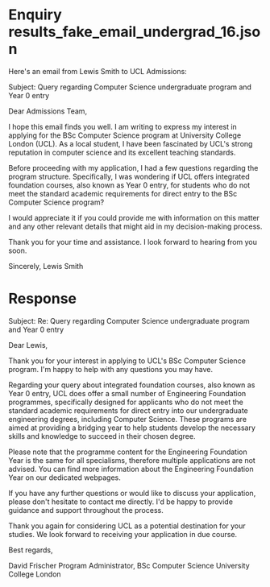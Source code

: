
# Enquiry results_fake_email_undergrad_16.json

Here's an email from Lewis Smith to UCL Admissions:

Subject: Query regarding Computer Science undergraduate program and Year 0 entry

Dear Admissions Team,

I hope this email finds you well. I am writing to express my interest in applying for the BSc Computer Science program at University College London (UCL). As a local student, I have been fascinated by UCL's strong reputation in computer science and its excellent teaching standards.

Before proceeding with my application, I had a few questions regarding the program structure. Specifically, I was wondering if UCL offers integrated foundation courses, also known as Year 0 entry, for students who do not meet the standard academic requirements for direct entry to the BSc Computer Science program?

I would appreciate it if you could provide me with information on this matter and any other relevant details that might aid in my decision-making process.

Thank you for your time and assistance. I look forward to hearing from you soon.

Sincerely,
Lewis Smith

# Response

Subject: Re: Query regarding Computer Science undergraduate program and Year 0 entry

Dear Lewis,

Thank you for your interest in applying to UCL's BSc Computer Science program. I'm happy to help with any questions you may have.

Regarding your query about integrated foundation courses, also known as Year 0 entry, UCL does offer a small number of Engineering Foundation programmes, specifically designed for applicants who do not meet the standard academic requirements for direct entry into our undergraduate engineering degrees, including Computer Science. These programs are aimed at providing a bridging year to help students develop the necessary skills and knowledge to succeed in their chosen degree.

Please note that the programme content for the Engineering Foundation Year is the same for all specialisms, therefore multiple applications are not advised. You can find more information about the Engineering Foundation Year on our dedicated webpages.

If you have any further questions or would like to discuss your application, please don't hesitate to contact me directly. I'd be happy to provide guidance and support throughout the process.

Thank you again for considering UCL as a potential destination for your studies. We look forward to receiving your application in due course.

Best regards,

David Frischer
Program Administrator, BSc Computer Science
University College London

        